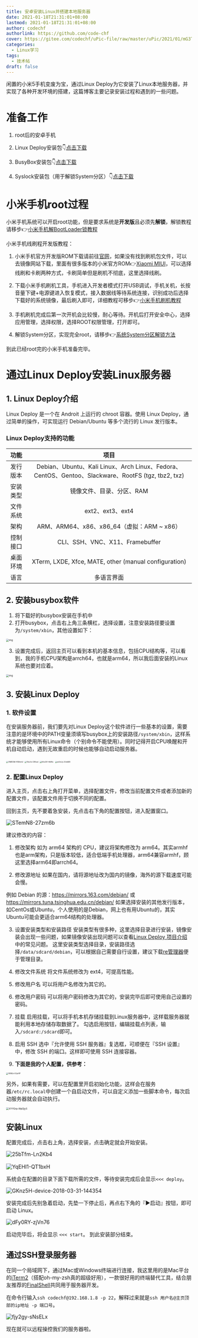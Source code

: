 ```yaml
---
title: 安卓安装Linux并搭建本地服务器
date: 2021-01-18T21:31:01+08:00
lastmod: 2021-01-18T21:31:01+08:00
author: codechf
authorlink: https://github.com/code-chf
cover: https://gitee.com/codechf/uPic-file/raw/master/uPic/2021/01/mG3T6E-8c3484fa98662e82e3aa187b16c0be61.jpeg
categories:
  - Linux学习
tags:
  - 技术帖
draft: false
---
```


闲置的小米5手机变废为宝，通过Linux Deploy为它安装了Linux本地服务器，并实现了各种开发环境的搭建，这篇博客主要记录安装过程和遇到的一些问题。

<!--more-->
# 准备工作
1. root后的安卓手机
2. Linux Deploy安装包:point_down:[点击下载][Linux Deploy]
3. BusyBox安装包:point_down:[点击下载][busybox]
4. Syslock安装包（用于解锁System分区）:point_down:[点击下载][Syslock]

   [Linux Deploy]: https://github.com/meefik/linuxdeploy/releases
   [busybox]: https://github.com/meefik/busybox/releases
   [Syslock]: http://package.7to.cn/uploads/at/202001/1715131142.apk

# 小米手机root过程
小米手机系统可以开启root功能，但是要求系统是**开发版**且必须先**解锁**，解锁教程请移步:point_right:[小米手机解BootLoader锁教程][1]

小米手机线刷程开发版教程：
1. 小米手机官方开发版ROM下载请前往[官网][2]，如果没有找到刷机包文件，可以去镜像网站下载，里面有很多版本的小米官方ROM:point_right:[Xiaomi MIUI][3]，可以选择线刷和卡刷两种方式，卡刷简单但是刷机不彻底，这里选择线刷。

2. 下载小米手机刷机工具，手机进入开发者模式打开USB调试，手机关机，长按音量下键+电源键进入恢复模式，接入数据线等待系统连接，识别成功后选择下载好的系统镜像，最后刷入即可，详细教程可移步:point_right:[小米手机刷机教程][4]

3. 手机刷机完成后第一次开机会比较慢，耐心等待。开机后打开安全中心，选择应用管理，选择权限，选择ROOT权限管理，打开即可。

4. 解锁System分区，实现完全root，请移步:point_right:[系统System分区解锁方法][5]

到此已经root完的小米手机准备完毕。

[1]: https://www.xiaomi.cn/post/3892846
[2]: http://www.miui.com/download.html
[3]: https://mirom.ezbox.idv.tw/en/phone/
[4]: http://www.miui.com/shuaji-393.html
[5]: http://m.rom.7to.cn/jiaochengdetail/17233

# 通过Linux Deploy安装Linux服务器

## 1. Linux Deploy介绍
Linux Deploy 是一个在 Androit 上运行的 chroot 容器。使用 Linux Deploy，通过简单的操作，可实现运行 Debian/Ubuntu 等多个流行的 Linux 发行版本。
### Linux Deploy支持的功能

|  功能    | 项目 |
| :--: | :--: |
| 发行版本 | Debian、Ubuntu、Kali Linux、Arch Linux、Fedora、CentOS、Gentoo、Slackware、RootFS (tgz, tbz2, txz) |
| 安装类型 | 镜像文件、目录、分区、RAM |
| 文件系统 | ext2、ext3、ext4 |
| 架构 | ARM、ARM64、x86、x86_64（虚拟：ARM ~ x86） |
| 控制接口 | CLI、SSH、VNC、X11、Framebuffer |
| 桌面环境 | XTerm, LXDE, Xfce, MATE, other (manual configuration) |
| 语言 | 多语言界面 |

## 2. 安装busybox软件

   1. 将下载好的busybox安装在手机中
   2. 打开busybox，点击右上角三条横杠，选择设置，注意安装路径要设置为`/system/xbin`，其他设置如下：

<img src="https://gitee.com/codechf/uPic-file/raw/master/uPic/2021/01/vTHLMV-Fj7IAD.jpg" alt="img" style="zoom: 45%;" />

   3. 设置完成后，返回主页可以看到本机的基本信息，包括CPU结构等，可以看到，我的手机CPU架构是arrch64，也就是arm64，所以我后面安装的Linux系统也要对应着。

<img src="https://gitee.com/codechf/uPic-file/raw/master/uPic/2021/01/WbpGy9-30uALu.jpg" alt="img" style="zoom: 45%;" />

## 3. 安装Linux Deploy

### 1. 软件设置
在安装服务器前，我们要先对Linux Deploy这个软件进行一些基本的设置，需要注意的是环境中的PATH变量须填写busybox上的安装路径`/system/xbin`，这样系统才能够使用所有Linux命令（个别命令不能使用）。同时记得开启CPU唤醒和开机自动启动，遇到无故重启的时候也能够自动启动服务器。

<img src='https://gitee.com/codechf/uPic-file/raw/master/uPic/2021/01/31MEOM-H5BnmU.jpg' alt='31MEOM-H5BnmU' style='zoom:33%;'/>

<img src='https://gitee.com/codechf/uPic-file/raw/master/uPic/2021/01/10eLfs-CRfcsd.jpg' alt='10eLfs-CRfcsd' style='zoom:33%;'/>

<img src='https://gitee.com/codechf/uPic-file/raw/master/uPic/2021/01/hfxxSH-4kIfAc.jpg' alt='hfxxSH-4kIfAc' style='zoom:33%;'/>

<img src='https://gitee.com/codechf/uPic-file/raw/master/uPic/2021/01/ex5vUy-2VzkMX.jpg' alt='ex5vUy-2VzkMX' style='zoom:33%;'/>

### 2. 配置Linux Deploy

进入主页，点击右上角打开菜单，选择配置文件，修改当前配置文件或者添加新的配置文件，该配置文件用于切换不同的配置。

回到主页，先不要着急安装，先点击右下角的配置按钮，进入配置窗口。

<img src='https://gitee.com/codechf/uPic-file/raw/master/uPic/2021/01/STemN8-27zm6b.jpg' alt='STemN8-27zm6b'/>

建议修改的内容：

1. 修改架构
如为 arm64 架构的 CPU，建议将架构修改为 arm64。其实armhf也是arm架构，只是版本较低，适合低端手机处理器，arm64兼容armhf，顾这里选择arm64即arrch64。

2. 修改源地址
如果在国内，请将源地址改为国内的镜像，海外的源下载速度可能会慢。

例如 Debian 的源：<https://mirrors.163.com/debian/> 或 <https://mirrors.tuna.tsinghua.edu.cn/debian/>
如果选择安装的其他发行版本，如CentOs或Ubuntu，个人使用的是Debian，网上也有用Ubuntu的，其实Ubuntu可能会更适合arm64结构的处理器。

3. 设置安装类型和安装路径
安装类型有很多种，这里选择目录进行安装，镜像安装会出现一些问题，如果镜像安装出现问题可以查看[Linux Deploy 项目介绍](https://www.htcp.net/4427.html)中的常见问题。
这里安装类型选择目录，安装路径选择`/data/sdcard/debian`，可以根据自己需要自行设置，建议下载[re管理器](http://download.pc6.com/down/56118)便于管理目录。

4. 修改文件系统
将文件系统修改为 ext4，可提高性能。

5. 修改用户名
可以将用户名修改为其它的。

6. 修改用户密码
可以将用户密码修改为其它的，安装完毕后即可使用自己设置的密码。

7. 挂载
启用挂载，可以将手机本机存储挂载到Linux服务器中，这样载服务器就能利用本地存储存取数据了。
勾选启用按钮，编辑挂载点列表，输入`/sdcard:/sdcard`即可。

8. 启用 SSH
选中『允许使用 SSH 服务器』复选框，可顺便在『SSH 设置』中，修改 SSH 的端口。这样即可使用 SSH 连接容器。

9. **下面是我的个人配置，供参考：**

<img src='https://gitee.com/codechf/uPic-file/raw/master/uPic/2021/01/HtlMLk-6UjeHP.jpg' alt='HtlMLk-6UjeHP' style='zoom:33%;' />

另外，如果有需要，可以在配置里开启初始化功能，这样会在服务器`/etc/rc.local`中创建一个自启动文件，可以自定义添加一些脚本命令，每次启动服务器就会自动执行。

<img src='https://gitee.com/codechf/uPic-file/raw/master/uPic/2021/01/XYYGrp-WpOjyS.jpg' alt='XYYGrp-WpOjyS' style='zoom:45%;'/>

## 安装Linux

配置完成后，点击右上角，选择安装，点击确定就会开始安装。

<img src='https://gitee.com/codechf/uPic-file/raw/master/uPic/2021/01/25bTfm-Ln2Kb4.jpg' alt='25bTfm-Ln2Kb4'/>

</br>

</br>

<img src='https://gitee.com/codechf/uPic-file/raw/master/uPic/2021/01/YqEHI1-QT1bxH.jpg' alt='YqEHI1-QT1bxH'/>

</br>

系统会在配置的目录下面下载所需的文件，等待安装完成后会显示`<<< deploy`。

<img src='https://gitee.com/codechf/uPic-file/raw/master/uPic/2021/01/GKnz5H-device-2018-03-31-144354.png' alt='GKnz5H-device-2018-03-31-144354'/>

安装完成后先别急着启动，先垫一下停止后，再点右下角的『▶启动』按钮，即可启动 Linux。

<img src='https://gitee.com/codechf/uPic-file/raw/master/uPic/2021/01/dFy0RY-zjVn76.jpg' alt='dFy0RY-zjVn76'/>

启动完毕后，将会显示 `<<< start`。
到此安装部分结束。

## 通过SSH登录服务器

在同一个局域网下，通过Mac或Windows终端进行连接，我这里用的是Mac平台的[iTerm2](https://iterm2.com)（搭配oh-my-zsh真的超级好用），一款很好用的终端替代工具，结合朋友推荐的[FinalShell](http://www.hostbuf.com/t/988.html)共同用于服务器开发。

在命令行输入`ssh codechf@192.168.1.8 -p 22`，解释过来就是`ssh 用户名@主页顶部的ip地址 -p 端口号`。

<img src='https://gitee.com/codechf/uPic-file/raw/master/uPic/2021/01/fjy2gy-sNsELx.png' alt='fjy2gy-sNsELx'/>

现在就可以远程操控我们的服务器啦。
